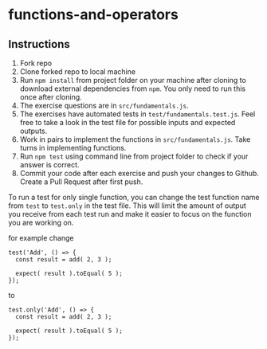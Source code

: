 # functions-and-operators

## Instructions

1. Fork repo
2. Clone forked repo to local machine
3. Run `npm install` from project folder on your machine after cloning to download external dependencies from `npm`. You only need to run this once after cloning.
3. The exercise questions are in `src/fundamentals.js`.
4. The exercises have automated tests in `test/fundamentals.test.js`. Feel free to take a look in the test file for possible inputs and expected outputs.
5. Work in pairs to implement the functions in `src/fundamentals.js`. Take turns in implementing functions.
6. Run `npm test` using command line from project folder to check if your answer is correct.
7. Commit your code after each exercise and push your changes to Github. Create a Pull Request after first push.

To run a test for only single function, you can change the test function name from `test` to `test.only` in the test file. This will limit the amount of output you receive from each test run and make it easier to focus on the function you are working on.

for example change
```
test('Add', () => {
  const result = add( 2, 3 );

  expect( result ).toEqual( 5 );
});
```

to

```
test.only('Add', () => {
  const result = add( 2, 3 );

  expect( result ).toEqual( 5 );
});
```
